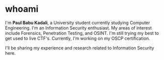 # whoami

I'm **Paul Babu Kadali**, a University student currently studying Computer Engineering. I'm an Information Security enthusiast. My areas of interest include Forensics, Penetration Testing, and OSINT. I'm still trying my best to get used to live CTF's. Currently, I'm working on my OSCP certification.

I'll be sharing my experience and research related to Information Security here.
